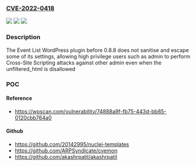 ### [CVE-2022-0418](https://cve.mitre.org/cgi-bin/cvename.cgi?name=CVE-2022-0418)
![](https://img.shields.io/static/v1?label=Product&message=Event%20List&color=blue)
![](https://img.shields.io/static/v1?label=Version&message=0.8.8%3C%200.8.8%20&color=brighgreen)
![](https://img.shields.io/static/v1?label=Vulnerability&message=CWE-79%20Cross-site%20Scripting%20(XSS)&color=brighgreen)

### Description

The Event List WordPress plugin before 0.8.8 does not sanitise and escape some of its settings, allowing high privilege users such as admin to perform Cross-Site Scripting attacks against other admin even when the unfiltered_html is disallowed

### POC

#### Reference
- https://wpscan.com/vulnerability/74888a9f-fb75-443d-bb85-0120cbb764a0

#### Github
- https://github.com/20142995/nuclei-templates
- https://github.com/ARPSyndicate/cvemon
- https://github.com/akashrpatil/akashrpatil

